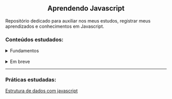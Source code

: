 <h2 align="center">Aprendendo Javascript</h2>
Repositório dedicado para auxiliar nos meus estudos, registrar meus aprendizados e conhecimentos em Javascript.

<h3>Conteúdos estudados:</h3>
<details>
<summary>Fundamentos</summary>

|Conteúdo|Status|
|---|---|
|Tipos de dados|✅|
|Variáveis|✅|
|Funções|✅|
|Manipulando dados|✅|
|Expressões e operadores|✅|
|Condicionais e controle de fluxo|✅|
|Estruturas de repetição|✅|
<!-- |[exemplo](#)|✅| -->
</details>
<br>
<details>
<summary>Em breve</summary>

|Conteúdo|Status|
|---|---|
|[]()||
|[]()||
|[]()||
|[]()||
|[]()||
|[]()||
|[]()||
</details>

<hr>

<h3>Práticas estudadas:</h3>

[Estrutura de dados com javascript](/estrutura%20de%20dados%20com%20javascript/)